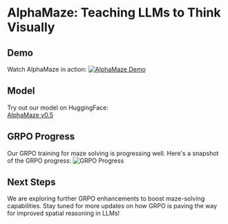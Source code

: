 # AlphaMaze: Teaching LLMs to Think Visually

## Demo
Watch AlphaMaze in action:
[![AlphaMaze Demo](https://img.youtube.com/vi/dUS9wR03on8/0.jpg)](https://www.youtube.com/embed/dUS9wR03on8)

## Model
Try out our model on HuggingFace:  
[AlphaMaze v0.5](https://huggingface.co/homebrewltd/AlphaMaze-v0.2-1.5B)

## GRPO Progress
Our GRPO training for maze solving is progressing well. Here's a snapshot of the GRPO progress:
![GRPO Progress](./_assets/alphamaze/grpo_progress.png)

## Next Steps
We are exploring further GRPO enhancements to boost maze-solving capabilities. Stay tuned for more updates on how GRPO is paving the way for improved spatial reasoning in LLMs!
